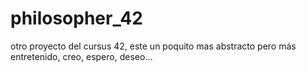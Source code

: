 # philosopher_42
otro proyecto del cursus 42, este un poquito mas abstracto pero más entretenido, creo, espero, deseo...
